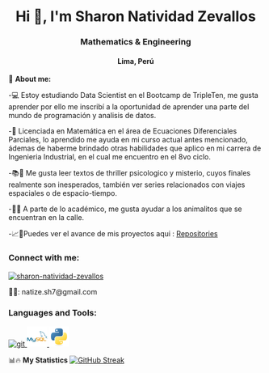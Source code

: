 <h1 align="center">Hi 👋, I'm Sharon Natividad Zevallos</h1>
<h3 align="center">Mathematics & Engineering</h3>
<h4 align="center">Lima, Perú</h4>

📍 **About me:**

-💻 Estoy estudiando Data Scientist en el Bootcamp de TripleTen, me gusta aprender por ello me inscribí a la oportunidad de aprender una parte del mundo de programación y analisis de datos.

-📜 Licenciada en Matemática en el área de Ecuaciones Diferenciales Parciales, lo aprendido me ayuda en mi curso actual antes mencionado, ádemas de haberme brindado otras habilidades que aplico en mi carrera de Ingenieria Industrial, en el cual me encuentro en el 8vo ciclo.

-📚🔎 Me gusta leer textos de thriller psicologico y misterio, cuyos finales realmente son inesperados, también ver series relacionados con viajes espaciales o de espacio-tiempo.

-🐶🐱 A parte de lo académico, me gusta ayudar a los animalitos que se encuentran en la calle.

-📈🔎Puedes ver el avance de mis proyectos aqui : [Repositories](https://github.com/SharonNatize)

<h3 align="left">Connect with me:</h3>
<p align="left">
<a href="https://linkedin.com/in/sharon-natividad-zevallos" target="blank"><img align="center" src="https://raw.githubusercontent.com/rahuldkjain/github-profile-readme-generator/master/src/images/icons/Social/linked-in-alt.svg" alt="sharon-natividad-zevallos" height="30" width="40" /></a>
</p>
📧🔗: natize.sh7@gmail.com

<h3 align="left">Languages and Tools:</h3>
<p align="left"> <a href="https://git-scm.com/" target="_blank" rel="noreferrer"> <img src="https://www.vectorlogo.zone/logos/git-scm/git-scm-icon.svg" alt="git" width="40" height="40"/> </a> <a href="https://www.mysql.com/" target="_blank" rel="noreferrer"> <img src="https://raw.githubusercontent.com/devicons/devicon/master/icons/mysql/mysql-original-wordmark.svg" alt="mysql" width="40" height="40"/> </a> <a href="https://www.python.org" target="_blank" rel="noreferrer"> <img src="https://raw.githubusercontent.com/devicons/devicon/master/icons/python/python-original.svg" alt="python" width="40" height="40"/> </a> </p>

📊🔥 **My Statistics**
[![GitHub Streak](https://streak-stats.demolab.com/?user=SharonNatize)](https://git.io/streak-stats)
